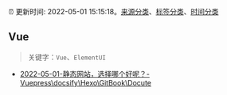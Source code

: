 :alarm_clock: 更新时间: 2022-05-01 15:15:18。[来源分类](../README.md)、[标签分类](../TAGS.md)、[时间分类](../TIMELINE.md)

## Vue


> 关键字：`Vue`、`ElementUI`



- [2022-05-01-静态网站，选择哪个好呢？-Vuepress\docsify\Hexo\GitBook\Docute](https://www.v2ex.com/t/850390) 